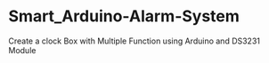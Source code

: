 # Smart_Arduino-Alarm-System
Create a clock Box with Multiple Function using Arduino and DS3231 Module

